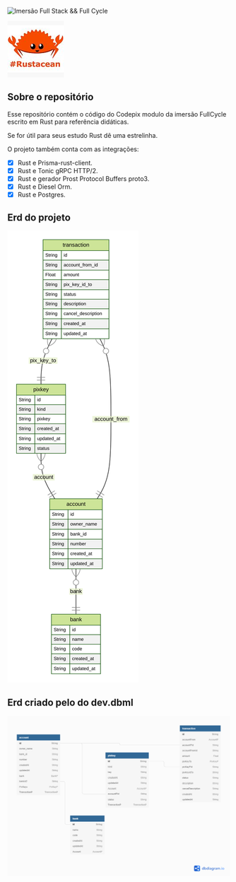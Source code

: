 ![Imersão Full Stack && Full Cycle](https://events-fullcycle.s3.amazonaws.com/events-fullcycle/static/site/img/grupo_4417.png)

![rust](https://github.com/fernandomarca/rust-codepix/blob/main/prisma/r.jpg)

## Sobre o repositório

Esse repositório contém o código do Codepix modulo da imersão FullCycle escrito em Rust para referência didáticas.

Se for útil para seus estudo Rust dê uma estrelinha.

O projeto também conta com as integrações:

- [x] Rust e Prisma-rust-client.
- [x] Rust e Tonic gRPC HTTP/2.
- [x] Rust e gerador Prost Protocol Buffers proto3.
- [x] Rust e Diesel Orm.
- [x] Rust e Postgres.

## Erd do projeto

![erd](https://github.com/fernandomarca/rust-codepix/blob/main/prisma/erd.svg)

## Erd criado pelo do dev.dbml

![dbml](https://github.com/fernandomarca/rust-codepix/blob/main/prisma/dbml/bdml.png)
